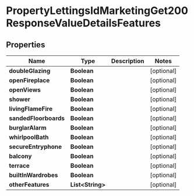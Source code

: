 

# PropertyLettingsIdMarketingGet200ResponseValueDetailsFeatures


## Properties

| Name | Type | Description | Notes |
|------------ | ------------- | ------------- | -------------|
|**doubleGlazing** | **Boolean** |  |  [optional] |
|**openFireplace** | **Boolean** |  |  [optional] |
|**openViews** | **Boolean** |  |  [optional] |
|**shower** | **Boolean** |  |  [optional] |
|**livingFlameFire** | **Boolean** |  |  [optional] |
|**sandedFloorboards** | **Boolean** |  |  [optional] |
|**burglarAlarm** | **Boolean** |  |  [optional] |
|**whirlpoolBath** | **Boolean** |  |  [optional] |
|**secureEntryphone** | **Boolean** |  |  [optional] |
|**balcony** | **Boolean** |  |  [optional] |
|**terrace** | **Boolean** |  |  [optional] |
|**builtInWardrobes** | **Boolean** |  |  [optional] |
|**otherFeatures** | **List&lt;String&gt;** |  |  [optional] |



